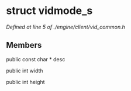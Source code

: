 # struct vidmode_s

*Defined at line 5 of ./engine/client/vid_common.h*

## Members

public const char * desc

public int width

public int height




